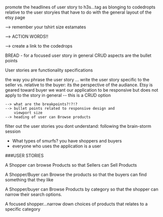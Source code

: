 promote the headlines of user story to h3s...tag as blonging to codedropts relative to the user storyies that have to do with the general layout of the etsy page

--> remember your tshirt size estamates

--> ACTION WORDS!!

--> create a link to the codedrops

BREAD - for a focused user story in general
CRUD aspects are the bullet points

User stories are functionality specifications

the way you phrase the user story ... write the user story specific to the seller vs. relative to the buyer: its the perspective of the audiance. Etsy is geared toward buyer
we want our application to be responsive but does not apply to the story in general -- this is a CRUD option
    
    --> what are the breakpoints?!?!?
    --> bullet points related to responsive design and
        viewport size
    --> heading of user can Browse products
        
filter out the user stories you dont understand: following the brain-storm session
* What types of smurfs? you have shoppers and buyers
* everyone who uses the application is a user


###USER STORIES

A Shopper can browse Products so that Sellers can Sell Products

A Shopper/Buyer can Browse the products so that the buyers can find something that they like

A Shopper/buyer can Browse Products by category so that the shopper can narrow their search options.

A focused shopper...narrow down choices of products that relates to a specific category 



